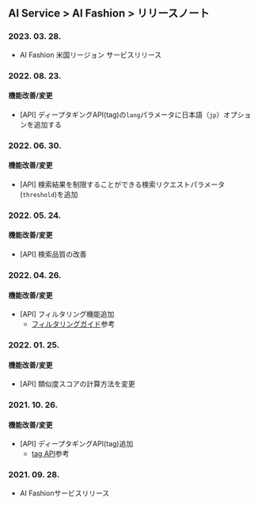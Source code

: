 ## AI Service > AI Fashion > リリースノート

### 2023. 03. 28.
* AI Fashion 米国リージョン サービスリリース

### 2022. 08. 23.
#### 機能改善/変更
* [API] ディープタギングAPI(tag)の`lang`パラメータに日本語（`jp`）オプションを追加する

### 2022. 06. 30.
#### 機能改善/変更
* [API] 検索結果を制限することができる検索リクエストパラメータ(`threshold`)を追加

### 2022. 05. 24.
#### 機能改善/変更
* [API] 検索品質の改善

### 2022. 04. 26.
#### 機能改善/変更
* [API] フィルタリング機能追加
	* [フィルタリングガイド](./service-api-guide/#filtering-guide)参考

### 2022. 01. 25.
#### 機能改善/変更
* [API] 類似度スコアの計算方法を変更

### 2021. 10. 26.
#### 機能改善/変更
* [API] ディープタギングAPI(tag)追加
	* [tag API](./service-api-guide/#tag-api)参考

### 2021. 09. 28.
* AI Fashionサービスリリース
